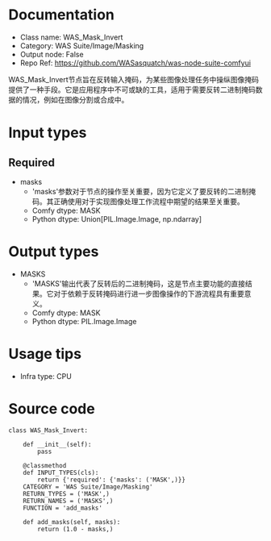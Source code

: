 # Documentation
- Class name: WAS_Mask_Invert
- Category: WAS Suite/Image/Masking
- Output node: False
- Repo Ref: https://github.com/WASasquatch/was-node-suite-comfyui

WAS_Mask_Invert节点旨在反转输入掩码，为某些图像处理任务中操纵图像掩码提供了一种手段。它是应用程序中不可或缺的工具，适用于需要反转二进制掩码数据的情况，例如在图像分割或合成中。

# Input types
## Required
- masks
    - 'masks'参数对于节点的操作至关重要，因为它定义了要反转的二进制掩码。其正确使用对于实现图像处理工作流程中期望的结果至关重要。
    - Comfy dtype: MASK
    - Python dtype: Union[PIL.Image.Image, np.ndarray]

# Output types
- MASKS
    - 'MASKS'输出代表了反转后的二进制掩码，这是节点主要功能的直接结果。它对于依赖于反转掩码进行进一步图像操作的下游流程具有重要意义。
    - Comfy dtype: MASK
    - Python dtype: PIL.Image.Image

# Usage tips
- Infra type: CPU

# Source code
```
class WAS_Mask_Invert:

    def __init__(self):
        pass

    @classmethod
    def INPUT_TYPES(cls):
        return {'required': {'masks': ('MASK',)}}
    CATEGORY = 'WAS Suite/Image/Masking'
    RETURN_TYPES = ('MASK',)
    RETURN_NAMES = ('MASKS',)
    FUNCTION = 'add_masks'

    def add_masks(self, masks):
        return (1.0 - masks,)
```